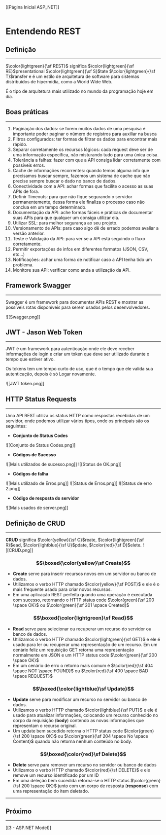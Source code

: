 [[Página Inicial ASP_NET]]

```table-of-contents
```
# Entendendo REST

## Definição
---
$\color{lightgreen}{\sf REST}$ significa $\color{lightgreen}{\sf RE}$presentational $\color{lightgreen}{\sf S}$tate $\color{lightgreen}{\sf T}$ransfer e é um estilo de arquitetura de software para sistemas distribuídos de hipermídia, como a World Wide Web.

É o tipo de arquitetura mais utilizado no mundo da programação hoje em dia.
## Boas práticas
---

1. Paginação dos dados: se forem muitos dados de uma pesquisa é importante poder paginar o número de registros para auxiliar na busca
2. Filtros configurados: ter formas de filtrar os dados para encontrar mais rápido.
3. Separar corretamente os recursos lógicos: cada request deve ser de uma informação específica, não misturando tudo para uma única coisa.
4. Tolerância a falhas: fazer com que a API consiga lidar corretamente com possíveis erros.
5. Cache de informações recorrentes: quando temos alguma info que precisamos buscar sempre, fazemos um sistema de cache que não precise sempre buscar o dado no banco de dados.
6. Conectividade com a API: achar formas que facilite o acesso as suas APIs de fora.
7. Definir Timeouts: para que não fique segurando o servidor permanentemente, dessa forma ele finaliza o processo caso não conclua em um tempo determinado.
8. Documentação da API: ache formas fáceis e práticas de documentar suas APIs para que qualquer um consiga utilizar ela.
9. Utilizar SSL: para melhor segurança ao seu projeto.
10. Versionamento de APIs: para caso algo dê de errado podemos avaliar a versão anterior.
11. Teste e Validação da API: para ver se a API está seguindo o fluxo corretamente.
12. Permitir exportações de infos em diferentes formatos (JSON, CSV, etc...)
13. Notificações: achar uma forma de notificar caso a API tenha tido um problema.
14. Monitore sua API: verificar como anda a utilização da API.

## Framework Swagger
---
Swagger é um framework para documentar APIs REST e mostrar as possíveis rotas disponíveis para serem usados pelos desenvolvedores.

![[Swagger.png]]

## JWT - Jason Web Token
---
JWT é um framework para autenticação onde ele deve receber informações de login e criar um token que deve ser utilizado durante o tempo que estiver ativo.

Os tokens tem um tempo curto de uso, que é o tempo que ele valida sua autenticação, depois é só Logar novamente.

![[JWT token.png]]

## HTTP Status Requests
---
Uma API REST utiliza os status HTTP como respostas recebidas de um servidor, onde podemos utilizar vários tipos, onde os principais são os seguintes:

- **Conjunto de Status Codes**

![[Conjunto de Status Codes.png]]

- **Códigos de Sucesso**

![[Mais utilizados de sucesso.png]]
![[Status de OK.png]]

- **Códigos de falha**

![[Mais utilizado de Erros.png]]
![[Status de Erros.png]]
![[Status de erro 2.png]]

- **Código de resposta do servidor**

![[Mais usados de server.png]]

## Definição de CRUD
---

**CRUD** significa $\color{yellow}{\sf C}$reate, $\color{lightgreen}{\sf R}$ead, $\color{lightblue}{\sf U}$pdate, $\color{red}{\sf D}$elete.
![[CRUD.png]]
### $$\boxed{\color{yellow}\sf Create}$$

- **Create** serve para inserir recursos novos em um servidor ou banco de dados.
- Utilizamos o verbo HTTP chamado $\color{yellow}{\sf POST}$ e ele é o mais frequente usado para criar novos recursos.
- Em uma aplicação REST perfeita quando uma operação é executada com sucesso, retornando o HTTP status code $\color{green}{\sf 200 \space OK}$ ou $\color{green}{\sf 201 \space Created}$

### $$\boxed{\color{lightgreen}\sf Read}$$

- **Read** serve para selecionar ou recuperar um recurso do servidor ou banco de dados.
- Utilizamos o verbo HTTP chamado $\color{lightgreen}{\sf GET}$ e ele é usado para ler ou recuperar uma representação de um recurso. Em um cenário feliz um requisição GET retorna uma representação normalmente em JSON e um HTTP status code $\color{green}{\sf 200 \space OK}$
- Em um cenário de erro o retorno mais comum é $\color{red}{\sf 404 \space NOT \space FOUND}$ ou $\color{red}{\sf 400 \space BAD \space REQUEST}$

### $$\boxed{\color{lightblue}\sf Update}$$

- **Update** serve para modificar um recurso no servidor ou banco de dados.
- Utilizamos o verbo HTTP chamado $\color{lightblue}{\sf PUT}$ e ele é usado para atualizar informações, colocando um recurso conhecido no corpo da requisição (**body**) contendo as novas informações que representam o recurso original.
- Um update bem sucedido retorna o HTTP status code $\color{green}{\sf 200 \space OK}$ ou $\color{green}{\sf 204 \space No \space Content}$ quando não retorna nenhum conteúdo no body.

### $$\boxed{\color{red}\sf Delete}$$

- **Delete** serve para remover um recurso no servidor ou banco de dados
- Utilizamos o verbo HTTP chamado $\color{red}{\sf DELETE}$ e ele remove um recurso identificado por um ID
- Em uma deleção bem sucedida retorna-se o HTTP status $\color{green}{\sf 200 \space OK}$ junto com um corpo de resposta (**response**) com uma representação do item deletado.

---

## Próximo
---
[[3 - ASP.NET Model]]
